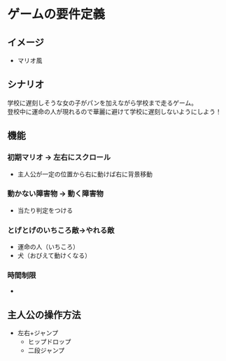 # ゲームの要件定義

## イメージ
- マリオ風

## シナリオ
学校に遅刻しそうな女の子がパンを加えながら学校まで走るゲーム。  
登校中に運命の人が現れるので華麗に避けて学校に遅刻しないようにしよう！  


## 機能

### 初期マリオ -> 左右にスクロール
- 主人公が一定の位置から右に動けば右に背景移動

### 動かない障害物 -> 動く障害物
- 当たり判定をつける


### とげとげのいちころ敵->やれる敵
- 運命の人（いちころ）
- 犬（おびえて動けくなる）


### 時間制限
- 

## 主人公の操作方法
- 左右+ジャンプ
  - ヒップドロップ
  - 二段ジャンプ